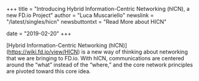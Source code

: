 +++
title = "Introducing Hybrid Information-Centric Networking (hICN), a new FD.io Project"
author = "Luca Muscariello"
newslink = "/latest/singles/hicn"
newsbuttontxt = "Read More about HICN"

date = "2019-02-20"
+++


[Hybrid Information-Centric Networking (hICN)] (https://wiki.fd.io/view/HICN) is a new way of thinking about networking that we are bringing to FD.io. With hICN,  communications are centered around the “what” instead of the “where,” and the core network principles are pivoted toward this core idea.


